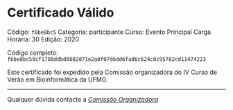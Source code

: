 # Certificado Válido

Código: `f6be8bc5`
Categoria: participante
Curso: Evento Principal
Carga Horária: 30
Edição: 2020


Código completo: `f6be8bc59cf1708ddbd0802d71e2a0f07d6dd6fad6c624c0c95782cd11474223`


Este certificado foi expedido pela Comissão organizadora do IV Curso de Verão em Bioinformática da UFMG.

----

Qualquer dúvida contacte a [_Comissão Organizadora_](<mailto:cursobioinfoufmg@gmail.com$subject=[Certificados]>)

